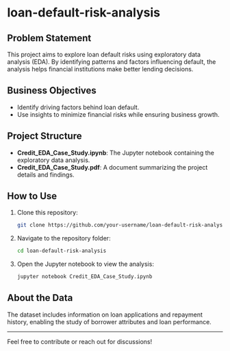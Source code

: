 # loan-default-risk-analysis

## Problem Statement
This project aims to explore loan default risks using exploratory data analysis (EDA). By identifying patterns and factors influencing default, the analysis helps financial institutions make better lending decisions.

## Business Objectives
- Identify driving factors behind loan default.
- Use insights to minimize financial risks while ensuring business growth.

## Project Structure
- **Credit_EDA_Case_Study.ipynb**: The Jupyter notebook containing the exploratory data analysis.
- **Credit_EDA_Case_Study.pdf**: A document summarizing the project details and findings.

## How to Use
1. Clone this repository:
   ```bash
   git clone https://github.com/your-username/loan-default-risk-analysis.git
   ```
2. Navigate to the repository folder:
   ```bash
   cd loan-default-risk-analysis
   ```
3. Open the Jupyter notebook to view the analysis:
   ```bash
   jupyter notebook Credit_EDA_Case_Study.ipynb
   ```

## About the Data
The dataset includes information on loan applications and repayment history, enabling the study of borrower attributes and loan performance.

---
Feel free to contribute or reach out for discussions!